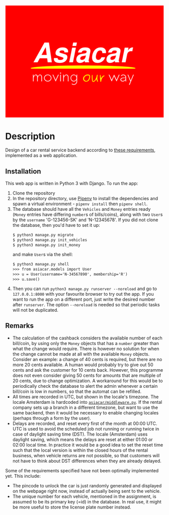 ![](https://github.com/mehfluffy/car-rental-system/blob/master/asiacar/static/asiacar/logo.png)

# Description
Design of a car rental service backend according to [these requirements](https://github.com/mehfluffy/car-rental-system/blob/master/car_rental_service_intent.pdf),
implemented as a web application.

## Installation
This web app is written in Python 3 with Django. To run the app:
1. Clone the repository
1. In the repository directory, use [Pipenv](https://pipenv.pypa.io/en/latest/install/) to install the dependencies and spawn a virtual environment - ``pipenv install`` then ``pipenv shell``.
1. The database should have all the ``Vehicles`` and ``Money`` entries ready (``Money`` entries have differing ``number``s of bills/coins), along with two ``User``s by the ``username`` 'G-123456-SK' and 'N-12345678'. If you did not clone the database, then you'd have to set it up:
    ```
    $ python3 manage.py migrate
    $ python3 manage.py init_vehicles
    $ python3 manage.py init_money
    ```
    and make ``User``s via the shell:
    ```
    $ python3 manage.py shell
    >>> from asiacar.models import User
    >>> u = User(username='N-34567890', membership='R')
    >>> u.save()
    ```
1.  Then you can run ``python3 manage.py runserver --noreload`` and go to ``127.0.0.1:8000`` with your favourite browser to try out the app. If you want to run the app on a different port, just write the desired number after ``runserver``. The option ``--noreload`` is needed so that periodic tasks will not be duplicated.

## Remarks
* The calculation of the cashback considers the available number of each bill/coin, by using only the ``Money`` objects that has a ``number`` greater than what the change would require. There is however no solution for when the change cannot be made at all with the available ``Money`` objects. Consider an example: a change of 40 cents is required, but there are no more 20 cents available. A human would probably try to give out 50 cents and ask the customer for 10 cents back. However, this programme does not even consider giving 50 cents for amounts that are multiple of 20 cents, due to change optimization. A workaround for this would be to periodically check the database to alert the admin whenever a certain bill/coin is low in numbers, so that the automat can be refilled.
* All times are recorded in UTC, but shown in the locale's timezone. The locale Amsterdam is hardcoded into [``asiacar/middleware.py``](https://github.com/mehfluffy/car-rental-system/blob/master/asiacar/middleware.py). If the rental company sets up a branch in a different timezone, but want to use the same backend, then it would be necessary to enable changing locales (perhaps through a form by the user).
* Delays are recorded, and reset every first of the month at 00:00 UTC. UTC is used to avoid the scheduled job not running or running twice in case of daylight saving time (DST). The locale (Amsterdam) uses daylight saving, which means the delays are reset at either 01:00 or 02:00 local time. In practice it would be a good idea to set the reset time such that the local version is within the closed hours of the rental business, when vehicle returns are not possible, so that customers will not have to think about DST differences when they are already delayed.


Some of the requirements specified have not been optimally implemented yet. This include:
* The pincode to unlock the car is just randomly generated and displayed on the webpage right now, instead of actually being sent to the vehicle.
* The unique number for each vehicle, mentioned in the assignment, is assumed to be its primary key (=id) in the database. In real use, it might be more useful to store the license plate number instead.
